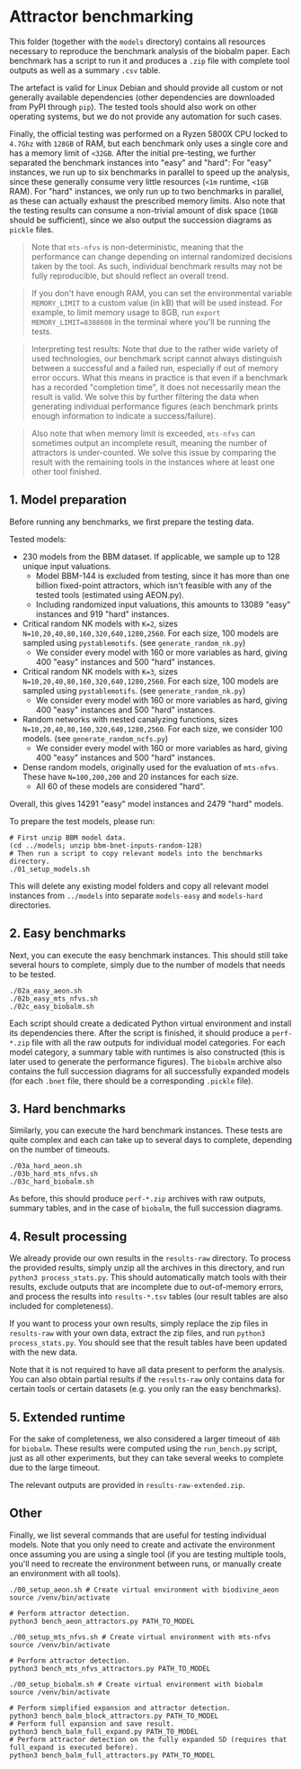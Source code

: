 # Attractor benchmarking

This folder (together with the `models` directory) contains all resources necessary to reproduce
the benchmark analysis of the biobalm paper. Each benchmark has a script to run it and produces
a `.zip` file with complete tool outputs as well as a summary `.csv` table.

The artefact is valid for Linux Debian and should provide all custom or not generally available
dependencies (other dependencies are downloaded from PyPI through `pip`). The tested tools should 
also work on other operating systems, but we do not provide any automation for such cases.

Finally, the official testing was performed on a Ryzen 5800X CPU locked to `4.7Ghz` with 
`128GB` of RAM, but each benchmark only uses a single core and has a memory limit of `<32GB`.
After the initial pre-testing, we further separated the benchmark instances into "easy" 
and "hard": For "easy" instances, we run up to six benchmarks in parallel to speed up the
analysis, since these generally consume very little resources (`<1m` runtime, `<1GB` RAM). 
For "hard" instances, we only run up to two benchmarks in parallel, as these can actually
exhaust the prescribed memory limits. Also note that the testing results can consume a non-trivial 
amount of disk space (`10GB` should be sufficient), since we also output the succession 
diagrams as `pickle` files.

 > Note that `mts-nfvs` is non-deterministic, meaning that the performance can change depending
 > on internal randomized decisions taken by the tool. As such, individual benchmark results 
 > may not be fully reproducible, but should reflect an overall trend.

 > If you don't have enough RAM, you can set the environmental variable `MEMORY_LIMIT` to a
 > custom value (in kB) that will be used instead. For example, to limit memory usage to 8GB,
 > run `export MEMORY_LIMIT=8388608` in the terminal where you'll be running the tests.

 > Interpreting test results: Note that due to the rather wide variety of used technologies,
 > our benchmark script cannot always distinguish between a successful and a failed run, especially
 > if out of memory error occurs. What this means in practice is that even if a benchmark has 
 > a recorded "completion time", it does not necessarily mean the result is valid. We solve this 
 > by further filtering the data when generating individual performance figures (each benchmark 
 > prints enough information to indicate a success/failure). 

 > Also note that when memory limit is exceeded, `mts-nfvs` can sometimes output an incomplete
 > result, meaning the number of attractors is under-counted. We solve this issue by comparing
 > the result with the remaining tools in the instances where at least one other tool finished.

## 1. Model preparation

Before running any benchmarks, we first prepare the testing data.

Tested models:
 - 230 models from the BBM dataset. If applicable, we sample up to 128 unique input valuations.
   * Model BBM-144 is excluded from testing, since it has more than one billion fixed-point attractors, 
   which isn't feasible with any of the tested tools (estimated using AEON.py).
   * Including randomized input valuations, this amounts to 13089 "easy" instances and 919 "hard" instances.
 - Critical random NK models with `K=2`, sizes `N=10,20,40,80,160,320,640,1280,2560`. For each size, 
   100 models are sampled using `pystablemotifs`. (see `generate_random_nk.py`)
   * We consider every model with 160 or more variables as hard, giving 400 "easy" instances and 500 "hard" instances.
 - Critical random NK models with `K=3`, sizes `N=10,20,40,80,160,320,640,1280,2560`. For each size, 
   100 models are sampled using `pystablemotifs`. (see `generate_random_nk.py`)
   * We consider every model with 160 or more variables as hard, giving 400 "easy" instances and 500 "hard" instances.
 - Random networks with nested canalyzing functions, sizes `N=10,20,40,80,160,320,640,1280,2560`. For each size, 
   we consider 100 models. (see `generate_random_ncfs.py`)
   * We consider every model with 160 or more variables as hard, giving 400 "easy" instances and 500 "hard" instances.
 - Dense random models, originally used for the evaluation of `mts-nfvs`. These have `N=100,200,200` and 
   20 instances for each size.
   * All 60 of these models are considered "hard".

Overall, this gives 14291 "easy" model instances and 2479 "hard" models.

To prepare the test models, please run:

```
# First unzip BBM model data.
(cd ../models; unzip bbm-bnet-inputs-random-128)
# Then run a script to copy relevant models into the benchmarks directory.
./01_setup_models.sh
```

This will delete any existing model folders and copy all relevant model instances from `../models` into separate
`models-easy` and `models-hard` directories.

## 2. Easy benchmarks

Next, you can execute the easy benchmark instances. This should still take several hours to complete, simply due 
to the number of models that needs to be tested.

```
./02a_easy_aeon.sh
./02b_easy_mts_nfvs.sh
./02c_easy_biobalm.sh
```

Each script should create a dedicated Python virtual environment and install its dependencies there. After
the script is finished, it should produce a `perf-*.zip` file with all the raw outputs for individual model
categories. For each model category, a summary table with runtimes is also constructed (this is later used 
to generate the performance figures). The `biobalm` archive also contains the full succession diagrams for 
all successfully expanded models (for each `.bnet` file, there should be a corresponding `.pickle` file).

## 3. Hard benchmarks

Similarly, you can execute the hard benchmark instances. These tests are quite complex and each can take up
to several days to complete, depending on the number of timeouts.

```
./03a_hard_aeon.sh
./03b_hard_mts_nfvs.sh
./03c_hard_biobalm.sh
```

As before, this should produce `perf-*.zip` archives with raw outputs, summary tables, and in the case
of `biobalm`, the full succession diagrams.

## 4. Result processing

We already provide our own results in the `results-raw` directory. To process the provided results, 
simply unzip all the archives in this directory, and run `python3 process_stats.py`. This should automatically
match tools with their results, exclude outputs that are incomplete due to out-of-memory errors, and process
the results into `results-*.tsv` tables (our result tables are also included for completeness).

If you want to process your own results, simply replace the zip files in `results-raw` with your own
data, extract the zip files, and run `python3 process_stats.py`. You should see that the result tables
have been updated with the new data.

Note that it is not required to have all data present to perform the analysis. You can also obtain partial
results if the `results-raw` only contains data for certain tools or certain datasets (e.g. you only ran
the easy benchmarks).

## 5. Extended runtime

For the sake of completeness, we also considered a larger timeout of `48h` for `biobalm`. These results
were computed using the `run_bench.py` script, just as all other experiments, but they can take several
weeks to complete due to the large timeout.

The relevant outputs are provided in `results-raw-extended.zip`.

## Other

Finally, we list several commands that are useful for testing individual models. Note that you only
need to create and activate the environment once assuming you are using a single tool (if you are
testing multiple tools, you'll need to recreate the environment between runs, or manually create an
environment with all tools).

```
./00_setup_aeon.sh # Create virtual environment with biodivine_aeon
source /venv/bin/activate

# Perform attractor detection.
python3 bench_aeon_attractors.py PATH_TO_MODEL
```

```
./00_setup_mts_nfvs.sh # Create virtual environment with mts-nfvs
source /venv/bin/activate

# Perform attractor detection.
python3 bench_mts_nfvs_attractors.py PATH_TO_MODEL
```

```
./00_setup_biobalm.sh # Create virtual environment with biobalm
source /venv/bin/activate

# Perform simplified expansion and attractor detection.
python3 bench_balm_block_attractors.py PATH_TO_MODEL
# Perform full expansion and save result.
python3 bench_balm_full_expand.py PATH_TO_MODEL
# Perform attractor detection on the fully expanded SD (requires that full_expand is executed before).
python3 bench_balm_full_attractors.py PATH_TO_MODEL
```